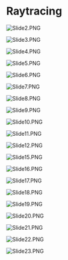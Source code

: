 # Raytracing

<p><img id="18972" src="https://vertexschool.instructure.com/courses/303/files/18972/preview?verifier=WMzf9qGsUOMmQoWatCvf7OIB1KBDPSUPQ2T9mKYt" alt="Slide2.PNG" data-api-endpoint="https://vertexschool.instructure.com/api/v1/courses/303/files/18972" data-api-returntype="File"></p>
<p><img id="18973" src="https://vertexschool.instructure.com/courses/303/files/18973/preview?verifier=35Lf3Xv6Kssu3rJiDfWkkKPlz2AUpmnbhmGzMgUR" alt="Slide3.PNG" data-api-endpoint="https://vertexschool.instructure.com/api/v1/courses/303/files/18973" data-api-returntype="File"></p>
<p><img id="18974" src="https://vertexschool.instructure.com/courses/303/files/18974/preview?verifier=KbdYzd6b05l2ljBl5NNWfsXQYSx8bu95zPAclfKm" alt="Slide4.PNG" data-api-endpoint="https://vertexschool.instructure.com/api/v1/courses/303/files/18974" data-api-returntype="File"></p>
<p><img id="18975" src="https://vertexschool.instructure.com/courses/303/files/18975/preview?verifier=bP3Dwlfc9vUZkZw47TWjponzB7IEAPGpTTV8jgbN" alt="Slide5.PNG" data-api-endpoint="https://vertexschool.instructure.com/api/v1/courses/303/files/18975" data-api-returntype="File"></p>
<p><img id="18976" src="https://vertexschool.instructure.com/courses/303/files/18976/preview?verifier=A7CUrOz3wvyM5ivWVa3fkdNGqHd4EypxrIcZqY7q" alt="Slide6.PNG" data-api-endpoint="https://vertexschool.instructure.com/api/v1/courses/303/files/18976" data-api-returntype="File"></p>
<p><img id="18977" src="https://vertexschool.instructure.com/courses/303/files/18977/preview?verifier=tlGR8SlJm8B3xLWMz4zQW2zBQXanUnGj7fxUp3Lk" alt="Slide7.PNG" data-api-endpoint="https://vertexschool.instructure.com/api/v1/courses/303/files/18977" data-api-returntype="File"></p>
<p><img id="18978" src="https://vertexschool.instructure.com/courses/303/files/18978/preview?verifier=eK53G1rqJucTF0TWCeO2Vty0ILV9e1jZdV91JbDE" alt="Slide8.PNG" data-api-endpoint="https://vertexschool.instructure.com/api/v1/courses/303/files/18978" data-api-returntype="File"></p>
<p><img id="18979" src="https://vertexschool.instructure.com/courses/303/files/18979/preview?verifier=4rNNHAXabLrZZ6O0pkIh7ynjwDpWDLbI9FUOeuKQ" alt="Slide9.PNG" data-api-endpoint="https://vertexschool.instructure.com/api/v1/courses/303/files/18979" data-api-returntype="File"></p>
<p><img id="18980" src="https://vertexschool.instructure.com/courses/303/files/18980/preview?verifier=klNv0thb7Q19V8SqbCnK8TEelvXNmNABtLZ368Wp" alt="Slide10.PNG" data-api-endpoint="https://vertexschool.instructure.com/api/v1/courses/303/files/18980" data-api-returntype="File"></p>
<p><img id="18981" src="https://vertexschool.instructure.com/courses/303/files/18981/preview?verifier=oQR8q1vdtFu9Jw4Gg1ktNKl6WzXkVlPQyiyEaWiq" alt="Slide11.PNG" data-api-endpoint="https://vertexschool.instructure.com/api/v1/courses/303/files/18981" data-api-returntype="File"></p>
<p><img id="18982" src="https://vertexschool.instructure.com/courses/303/files/18982/preview?verifier=NrwK6HWPDcgtsLeZNdaN8BDrsElRdBPnG6hanrju" alt="Slide12.PNG" data-api-endpoint="https://vertexschool.instructure.com/api/v1/courses/303/files/18982" data-api-returntype="File"></p>
<p><img id="18985" src="https://vertexschool.instructure.com/courses/303/files/18985/preview?verifier=EM6FtADGwoNJgPc3VhG9RBhXJxA9v56wsqIMhPj7" alt="Slide15.PNG" data-api-endpoint="https://vertexschool.instructure.com/api/v1/courses/303/files/18985" data-api-returntype="File"></p>
<p><img id="18986" src="https://vertexschool.instructure.com/courses/303/files/18986/preview?verifier=dLBeqAAOgJxnRhxEakVqgNqMNCWZM11OfOSfLvBF" alt="Slide16.PNG" data-api-endpoint="https://vertexschool.instructure.com/api/v1/courses/303/files/18986" data-api-returntype="File"></p>
<p><img id="18987" src="https://vertexschool.instructure.com/courses/303/files/18987/preview?verifier=FRRTgxuWRSEdMoDjnTONJBrQIDqzZ4AWUqIQz4ov" alt="Slide17.PNG" data-api-endpoint="https://vertexschool.instructure.com/api/v1/courses/303/files/18987" data-api-returntype="File"></p>
<p><img id="18988" src="https://vertexschool.instructure.com/courses/303/files/18988/preview?verifier=vdvRnps8is0kTjw19uDyawVy0TCNAFWQiiBmyCra" alt="Slide18.PNG" data-api-endpoint="https://vertexschool.instructure.com/api/v1/courses/303/files/18988" data-api-returntype="File"></p>
<p><img id="18989" src="https://vertexschool.instructure.com/courses/303/files/18989/preview?verifier=vVPgpTjwNrOG5eaaEetJ3FCOwsOmwxszc5KUul2U" alt="Slide19.PNG" data-api-endpoint="https://vertexschool.instructure.com/api/v1/courses/303/files/18989" data-api-returntype="File"></p>
<p><img id="18990" src="https://vertexschool.instructure.com/courses/303/files/18990/preview?verifier=n4nUn5QKwRhUXDzducMjXXi6jmZ7oXuALqYxCKpP" alt="Slide20.PNG" data-api-endpoint="https://vertexschool.instructure.com/api/v1/courses/303/files/18990" data-api-returntype="File"></p>
<p><img id="18991" src="https://vertexschool.instructure.com/courses/303/files/18991/preview?verifier=I0emcukTYBnhrjQvRG08TYPSnkqf0ofURdNIPU5Z" alt="Slide21.PNG" data-api-endpoint="https://vertexschool.instructure.com/api/v1/courses/303/files/18991" data-api-returntype="File"></p>
<p><img id="18992" src="https://vertexschool.instructure.com/courses/303/files/18992/preview?verifier=kvBSdiScP7iVQa8VHJUWgmEtrrV2yOi2ULroUhko" alt="Slide22.PNG" data-api-endpoint="https://vertexschool.instructure.com/api/v1/courses/303/files/18992" data-api-returntype="File"></p>
<p><img id="18993" src="https://vertexschool.instructure.com/courses/303/files/18993/preview?verifier=Hxgy7ab5zYx5C7CYEb7kJp65P4692cl8q6MgO01u" alt="Slide23.PNG" data-api-endpoint="https://vertexschool.instructure.com/api/v1/courses/303/files/18993" data-api-returntype="File"></p>